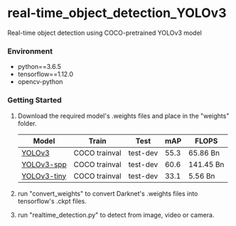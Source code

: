 # real-time_object_detection_YOLOv3
Real-time object detection using COCO-pretrained YOLOv3 model
### Environment

- python==3.6.5
- tensorflow==1.12.0
- opencv-python


### Getting Started

1. Download the required model's .weights files and place in the "weights" folder.

   | Model                                                        | Train         | Test     | mAP  | FLOPS     |
   | ------------------------------------------------------------ | ------------- | -------- | ---- | --------- |
   | [YOLOv3](https://pjreddie.com/media/files/yolov3.weights)    | COCO trainval | test-dev | 55.3 | 65.86 Bn  |
   | [YOLOv3-spp](https://pjreddie.com/media/files/yolov3-spp.weights) | COCO trainval | test-dev | 60.6 | 141.45 Bn |
   | [YOLOv3-tiny](https://pjreddie.com/media/files/yolov3-tiny.weights) | COCO trainval | test-dev | 33.1 | 5.56 Bn   |

2. run "convert_weights" to convert Darknet's .weights files into tensorflow's .ckpt files.

3. run "realtime_detection.py" to detect from image, video or camera.

